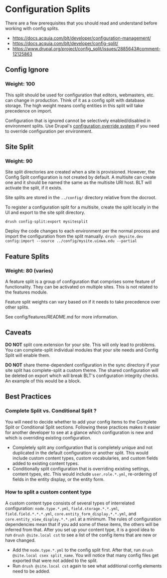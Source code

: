 # Configuration Splits
There are a few prerequisites that you should read and understand before
working with config splits.

- https://docs.acquia.com/blt/developer/configuration-management/
- https://docs.acquia.com/blt/developer/config-split/
- https://www.drupal.org/project/config_split/issues/2885643#comment-12125863

## Config Ignore
### Weight: 100
This split should be used for configuration that editors, webmasters, etc. can
change in production. Think of it as a config split with database storage. The
high weight means config entities in this split will take precedence on import.

Configuration that is ignored cannot be selectively enabled/disabled in
environment splits. Use Drupal's [configuration override system](https://www.drupal.org/docs/8/api/configuration-api/configuration-override-system) if you need to override configuration per environment.

## Site Split
### Weight: 90
Site split directories are created when a site is provisioned. However, the
Config Split configuration is not created by default. A multisite can create
one and it should be named the same as the multisite URI host. BLT will activate
the split, if it exists.

Site splits are stored in the `../config/` directory relative from
the docroot.

To register a configuration split for a multisite, create the split locally in
the UI and export to the site split directory.
```
drush config-split:export mysitesplit
```

Deploy the code changes to each environment per the normal process and import
the configuration from the split manually.
```drush @mysite.dev config:import --source ../config/mysite.uiowa.edu --partial```

## Feature Splits
### Weight: 80 (varies)
A feature split is a group of configuration that comprises some feature of
functionality. They can be activated on multiple sites. This is not related to
the features module.

Feature split weights can vary based on if it needs to take precedence over
other splits.

See config/features/README.md for more information.

## Caveats
**DO NOT** split core.extension for your site. This will only lead to problems.
You can complete-split individual modules that your site needs and Config
Split will enable them.

**DO NOT** share theme-dependent configuration in the sync directory if your
site split has complete-split a custom theme. The shared configuration will be
deleted on export which will break BLT's configuration integrity checks. An
example of this would be a block.

## Best Practices
### Complete Split vs. Conditional Split ?
You will need to decide whether to add your config items to the Complete Split or Conditional Split sections. Following these practices makes it easier for another developer to see at a glance which configuration is new and which is overriding existing configuration.
* Completely split any configuration that is completely unique and not duplicated in the default configuration or another split. This would include custom content types, custom vocabularies, and custom fields added to existing content types.
* Conditionally split configuration that is overriding existing settings, content types, etc. This would include `user.role.*.yml`, re-ordering of fields in the entity display, or the entity form.

### How to split a custom content type
A custom content type consists of several types of interrelated configuration: `node.type.*.yml`, `field.storage.*.*.yml`, `field.field.*.*.*.yml`, `core.entity_form_display.*.*.yml`, and `core.entity_view_display.*.*.yml` at a minimum. The rules of configuration dependencies mean that if you add some of these items, the others will be inferred from that. After you set up your content type, it is a good idea to run `drush @site.local cst` to see a list of the config items that are new or have changed.
* Add the `node.type.*.yml` to the config split first. After that, run `drush @site.local csex split_name`. You will notice that many config files get exported that were not added to the split.
* Run `drush @site.local cst` again to see what additional config elements need to be added.

